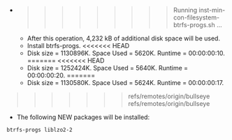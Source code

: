 * >>>>>>>>> Running inst-min-con-filesystem-btrfs-progs.sh ...
  * After this operation, 4,232 kB of additional disk space will be used.
  * Install btrfs-progs.
<<<<<<< HEAD
  * Disk size = 1130896K. Space Used = 5620K. Runtime = 00:00:00:10.
=======
<<<<<<< HEAD
  * Disk size = 1252424K. Space Used = 5640K. Runtime = 00:00:00:20.
=======
  * Disk size = 1130580K. Space Used = 5624K. Runtime = 00:00:00:17.
>>>>>>> refs/remotes/origin/bullseye
>>>>>>> refs/remotes/origin/bullseye
  * The following NEW packages will be installed:
  ```bash
btrfs-progs liblzo2-2
  ```
